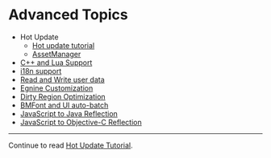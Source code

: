 # Advanced Topics

- Hot Update
  - [Hot update tutorial](hot-update.md)
  - [AssetManager](assets-manager.md)
- [C++ and Lua Support](cpp-lua.md)
- [i18n support](i18n.md)
- [Read and Write user data](data-storage.md)
- [Egnine Customization](engine-customization.md)
- [Dirty Region Optimization](dirty-region.md)
- [BMFont and UI auto-batch](ui-auto-batch.md)
- [JavaScript to Java Reflection](java-reflection.md)
- [JavaScript to Objective-C Reflection](java-reflection.md)

<hr>

Continue to read [Hot Update Tutorial](hot-update.md).

